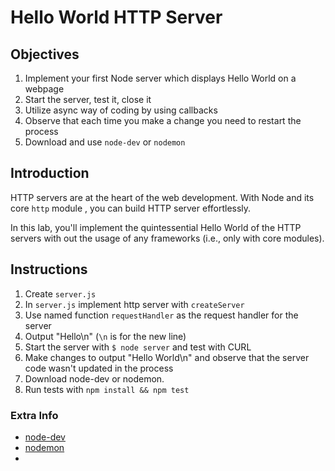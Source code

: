 # Hello World HTTP Server

## Objectives

1. Implement your first Node server which displays Hello World on a webpage
1. Start the server, test it, close it
1. Utilize async way of coding by using callbacks
1. Observe that each time you make a change you need to restart the process
1. Download and use `node-dev` or `nodemon`

## Introduction

HTTP servers are at the heart of the web development. With Node and its core `http` module , you  can build HTTP server effortlessly. 

In this lab, you'll implement the quintessential Hello World of the HTTP servers with out the usage of any frameworks (i.e., only with core modules). 

## Instructions

1. Create `server.js`
2. In `server.js` implement http server with `createServer`
3. Use named function `requestHandler` as the request handler for the server
4. Output "Hello\n" (`\n` is for the new line)
5. Start the server with `$ node server` and test with CURL
6. Make changes to output "Hello World\n" and observe that the server code wasn't updated in the process
7. Download node-dev or nodemon. 
8. Run tests with `npm install && npm test`




### Extra Info


* [node-dev](https://github.com/iliakan/node-dev)
* [nodemon](https://github.com/remy/nodemon)
* 
